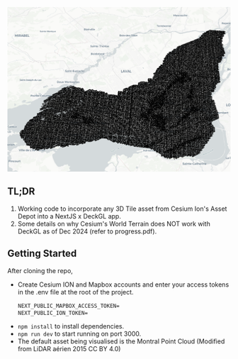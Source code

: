 ![App Screenshot](image.png)


## TL;DR

1. Working code to incorporate any 3D Tile asset from Cesium Ion's Asset Depot into a NextJS x DeckGL app.
2. Some details on why Cesium's World Terrain does NOT work with DeckGL as of Dec 2024 (refer to progress.pdf).

## Getting Started

After cloning the repo,
- Create Cesium ION and Mapbox accounts and enter your access tokens in the .env file at the root of the project.
  ```
  NEXT_PUBLIC_MAPBOX_ACCESS_TOKEN=
  NEXT_PUBLIC_ION_TOKEN=
  ```
- `npm install` to install dependencies.
- `npm run dev` to start running on port 3000.
- The default asset being visualised is the Montral Point Cloud (Modified from LiDAR aérien 2015 CC BY 4.0)